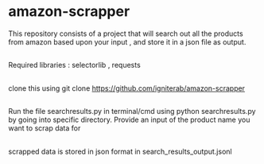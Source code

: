 # amazon-scrapper
This repository consists of a project that will search out all the products from amazon based upon your input , and store it in a json file as output.

##
Required libraries : selectorlib , requests

##
clone this using git clone https://github.com/igniterab/amazon-scrapper

##
Run the file searchresults.py in terminal/cmd using python searchresults.py by going into specific directory.
Provide an input of the product name you want to scrap data for

##
scrapped data is stored in json format in search_results_output.jsonl
